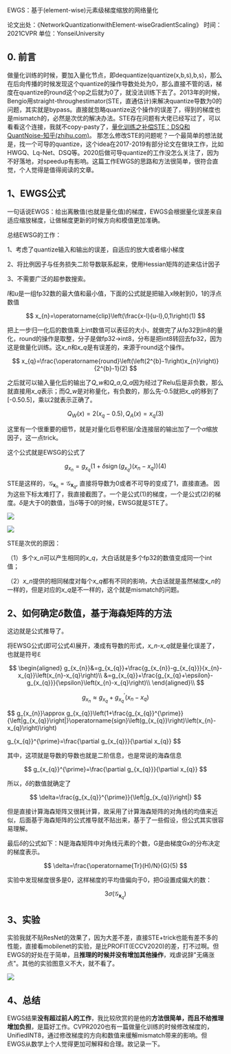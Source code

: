 EWGS：基于(element-wise)元素级梯度缩放的网络量化

论文出处：《NetworkQuantizationwithElement-wiseGradientScaling》
时间：2021CVPR
单位：YonseiUniversity

## 0. 前言

做量化训练的时候，要加入量化节点，即dequantize(quantize(x,b,s),b,s)，那么在后向传播的时候发现这个quantize的操作导数处处为0，那么直接不管的话，梯度在quantize的round这个op之后就为0了，就没法训练下去了。2013年的时候，Bengio用straight-throughestimator(STE，直通估计)来解决quantize导数为0的问题，其实就是bypass。直接就忽略quantize这个操作的误差了，得到的梯度也是mismatch的，必然是次优的解决办法。STE存在问题有大佬已经写过了，可以看看这个连接，我就不copy-pasty了，[量化训练之补偿STE：DSQ和QuantNoise-知乎(zhihu.com)](https://zhuanlan.zhihu.com/p/412957105)。
那怎么修改STE的问题呢？一个最简单的想法就是，找一个可导的quantize，这个idea在2017-2019有部分论文在做块工作，比如HWGQ、Lq-Net、DSQ等。2020后做可导quantize的工作没怎么关注了，因为不好落地，对speedup有影响。这篇工作EWGS的思路和方法很简单，很符合直觉，个人觉得是值得阅读的文章。

## 1、EWGS公式

一句话说EWGS：给出离散值(也就是量化值)的梯度，EWGS会根据量化误差来自适应缩放梯度，让做梯度更新的时候方向和模值更加准确。

总结EWSG的工作：

1、考虑了quantize输入和输出的误差，自适应的放大或者缩小梯度

2、将比例因子与任务损失二阶导数联系起来，使用Hessian矩阵的迹来估计因子

3、不需要广泛的超参数搜索。

*l*和*u*是一组fp32数的最大值和最小值，下面的公式就是把输入x映射到0，1的浮点数值

$$
x_{n}=\operatorname{clip}\left(\frac{x-l}{u-l},0,1\right)(1)
$$

把上一步归一化后的数值乘上int数值可以表征的大小，就做完了从fp32到in8的量化，round的操作是取整，分子是做fp32->int8，分布是把int8转回去fp32，因为这是做量化训练。这*x_n*和*x_q*是有误差的，来源于round这个操作。


$$
x_{q}=\frac{\operatorname{round}\left(\left(2^{b}-1\right)x_{n}\right)}{2^{b}-1}(2)
$$

之后就可以输入量化后的输出了*Q_w*和*Q_a*,*Q_a*因为经过了Relu后是非负数，那么就直接用*x_q*表示；而*Q_w*是对称量化，有负数的，那么先-0.5就把*x_q*的移到了[-0.50.5]，乘以2就表示正确了。

$$
Q_{W}(x)=2\left(x_{q}-0.5\right),Q_{A}(x)=x_{q}(3)
$$

这里有一个很重要的细节，就是对量化后卷积层/全连接层的输出加了一个*α*缩放因子，这一点trick。

这个公式就是EWSG的公式了

$$
g_{x_{n}}=g_{x_{q}}\left(1+\delta\operatorname{sign}\left(g_{x_{q}}\right)\left(x_{n}-x_{q}\right)\right)(4)
$$

STE是这样的，$\mathcal{G}_{\mathbf{x}_{n}}=\mathcal{G}_{\mathbf{x}_{q}}$, 直接将导数为0或者不可导的变成了1，直接直通。
因为这些下标太难打了，我直接截图了。一个是公式(1)的梯度，一个是公式(2)的梯度。*δ*是大于0的数值，当*δ*等于0的时候，EWSG就是STE了。

![](https://img-blog.csdnimg.cn/8ade404b1cf54e66a0aeb813a0890439.png)

![](https://img-blog.csdnimg.cn/0a43d25b824b4a1fb5b8e66d3d7a3f46.png)

STE是次优的原因：

（1）多个*x_n*可以产生相同的*x_q*，大白话就是多个fp32的数值变成同一个int值；

（2）*x_n*提供的相同梯度对每个*x_q*都有不同的影响，大白话就是虽然梯度*x_n*的一样的，但是对应的*x_q*是不一样的，这个就是mismatch的问题。



## 2、如何确定*δ*数值，基于海森矩阵的方法

这边就是公式推导了。

将EWSG公式(即可公式4)展开，凑成有导数的形式，*x_n*-*x_q*就是量化误差了，也就是符号ℇ

$$
\begin{aligned}
g_{x_{n}}&=g_{x_{q}}+\frac{g_{x_{n}}-g_{x_{q}}}{x_{n}-x_{q}}\left(x_{n}-x_{q}\right)\\
&=g_{x_{q}}+\frac{g_{x_{q}+\epsilon}-g_{x_{q}}}{\epsilon}\left(x_{n}-x_{q}\right)\\
\end{aligned}\\
$$

$$
g_{x_{n}}\approx g_{x_{q}}+g_{x_{q}}^{\prime}\left(x_{n}-x_{q}\right)
$$

$$
g_{x_{n}}\approx g_{x_{q}}\left(1+\frac{g_{x_{q}}^{\prime}}{\left|g_{x_{q}}\right|}\operatorname{sign}\left(g_{x_{q}}\right)\left(x_{n}-x_{q}\right)\right)

g_{x_{q}}^{\prime}=\frac{\partial g_{x_{q}}}{\partial x_{q}}
$$

其中，这项就是导数的导数也就是二阶信息，也是常说的海森信息

$$
g_{x_{q}}^{\prime}=\frac{\partial g_{x_{q}}}{\partial x_{q}}
$$

所以，*δ*的数值就确定了

$$
\delta=\frac{g_{x_{q}}^{\prime}}{\left|g_{x_{q}}\right|}
$$

但是直接计算海森矩阵又很耗计算，故采用了计算海森矩阵的对角线的均值来近似，后面基于海森矩阵的公式推导就不贴出来，基于了一些假设，但公式其实很容易理解。

最后*δ*的公式如下：N是海森矩阵中对角线元素的个数，G是由梯度Gx的分布决定的梯度表示。


$$
\delta=\frac{\operatorname{Tr}(H)/N}{G}(5)
$$

实验中发现梯度很多是0，这样梯度的平均值偏向于0，把G设置成偏大的数：

$$
3\sigma\left(\mathcal{G}_{\mathbf{x}_{q}}\right)
$$



## 3、实验

实验我就不贴ResNet的效果了，因为大差不差，直接STE+trick也能有差不多的性能，直接看mobilenet的实验，是比PROFIT(ECCV2020)的差，打不过啊。但EWGS的好处在于简单，且**推理的时候并没有增加其他操作**，戏虐说辞"无痛涨点"。其他的实验图意义不大，就不看了。

![](https://img-blog.csdnimg.cn/b1d48f1c8f9f43e083f3ff8542f30f55.png)



## 4、总结

EWGS结果**没有超过前人的工作**，我比较欣赏的是他的**方法很简单，而且不给推理增加负担**，是篇好工作。CVPR2020也有一篇做量化训练的时候修改梯度的，UnifiedINT8，通过修改梯度的方向和数值来缓解mismatch带来的影响。但EWGS从数学上个人觉得更加可解释和合理。故记录一下。
